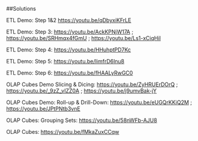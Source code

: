 ##Solutions

ETL Demo: Step 1&2 https://youtu.be/qDbyxiKFrLE

ETL Demo: Step 3: https://youtu.be/AckKPNjW17A ; https://youtu.be/SRHmqx4fGmU ; https://youtu.be/Ls1-xCiqHiI

ETL Demo: Step 4: https://youtu.be/HHuhptPD7Kc

ETL Demo: Step 5: https://youtu.be/IimfrD6lnu8

ETL Demo: Step 6: https://youtu.be/fHAALyRwGC0

OLAP Cubes Demo Slicing & Dicing: https://youtu.be/ZyHRUErDOrQ ; https://youtu.be/_9zZ_vIZZ0A ; https://youtu.be/j9umvBak-jY 

OLAP Cubes Demo: Roll-up & Drill-Down: https://youtu.be/eUGQrKKiQ2M ; https://youtu.be/JPtPNtb3vnE

OLAP Cubes: Grouping Sets: https://youtu.be/58nWFb-AJU8

OLAP Cubes: https://youtu.be/fMkaZuxCCqw

